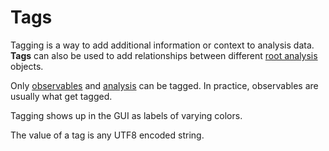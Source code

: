 # Tags

Tagging is a way to add additional information or context to analysis data. **Tags** can also be used to add relationships between different [root analysis](root_analysis.md) objects.

Only [observables](observable.md) and [analysis](analysis.md) can be tagged. In practice, observables are usually what get tagged.

Tagging shows up in the GUI as labels of varying colors.

The value of a tag is any UTF8 encoded string.